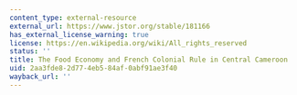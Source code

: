 ```yaml
---
content_type: external-resource
external_url: https://www.jstor.org/stable/181166
has_external_license_warning: true
license: https://en.wikipedia.org/wiki/All_rights_reserved
status: ''
title: The Food Economy and French Colonial Rule in Central Cameroon
uid: 2aa3fde8-2d77-4eb5-84af-0abf91ae3f40
wayback_url: ''
---
```


